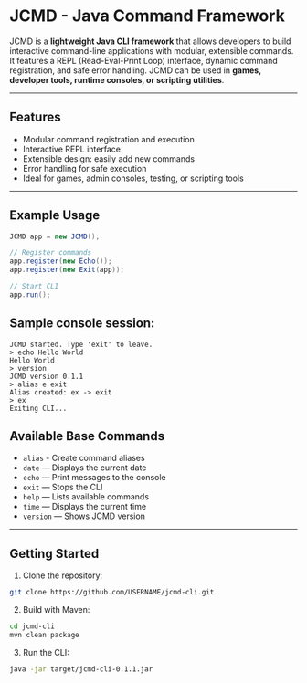 # JCMD - Java Command Framework

JCMD is a **lightweight Java CLI framework** that allows developers to build interactive command-line applications with modular, extensible commands.  
It features a REPL (Read-Eval-Print Loop) interface, dynamic command registration, and safe error handling. JCMD can be used in **games, developer tools, runtime consoles, or scripting utilities**.

---

## Features
- Modular command registration and execution
- Interactive REPL interface
- Extensible design: easily add new commands
- Error handling for safe execution
- Ideal for games, admin consoles, testing, or scripting tools

---

## Example Usage

```java
JCMD app = new JCMD();

// Register commands
app.register(new Echo());
app.register(new Exit(app));

// Start CLI
app.run();
```

## Sample console session:
```
JCMD started. Type 'exit' to leave.
> echo Hello World
Hello World
> version
JCMD version 0.1.1
> alias e exit
Alias created: ex -> exit
> ex
Exiting CLI...
```

## Available Base Commands

- `alias` - Create command aliases
- `date` — Displays the current date
- `echo` — Print messages to the console
- `exit` — Stops the CLI
- `help` — Lists available commands
- `time` — Displays the current time
- `version` — Shows JCMD version

---

## Getting Started

1. Clone the repository:
```bash
git clone https://github.com/USERNAME/jcmd-cli.git
```

2. Build with Maven:
```bash
cd jcmd-cli
mvn clean package
```

3. Run the CLI:
```bash
java -jar target/jcmd-cli-0.1.1.jar
```
